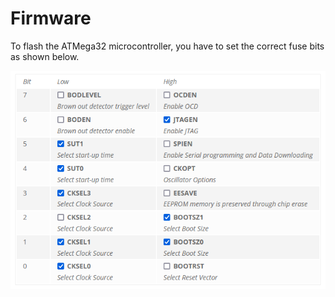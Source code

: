 # Firmware

To flash the ATMega32 microcontroller, you have to set the correct fuse bits as shown below.

![Fuse_Bits](/Images/Fuse_Bits.PNG)
